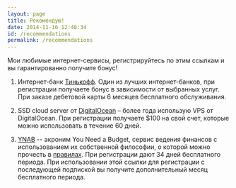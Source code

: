 ```yaml
---
layout: page
title: Рекомендую!
date: 2014-11-16 12:48:34
id: /recommendations
permalink: /recommendations
---
```


Мои любимые интернет-сервисы, регистрируйтесь по этим ссылкам и вы гарантированно получите бонус!

1. Интернет-банк [Тинькофф](https://www.tinkoff.ru/sl/1y4ZCjjQQeC). Один из лучших интернет-банков, при регистрации получаете бонус в зависимости от выбранных услуг. При заказе дебетовой карты 6 месяцев бесплатного обслуживания.

1. SSD cloud server от [DigitalOcean](https://www.digitalocean.com/?refcode=c5cb9e6574a7) – более года использую VPS от DigitalOcean. При регистрации получаете $100 на свой счет, которые можно использовать в течение 60 дней.

1. [YNAB](https://ynab.com/referral/?ref=H1H_D4yTG347eyZ7&utm_source=customer_referral) -- акроним You Need a Budget, сервис ведения финансов с использованием их собственной философии, о которой можно прочесть в [правилах](https://www.youneedabudget.com/the-four-rules/). При регистрации дают 34 дней бесплатного периода. При использовании этой ссылки для регистрации с последующей подпиской вы получите дополнительный месяц бесплатного периода.
